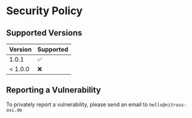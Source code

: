 # Security Policy

## Supported Versions

| Version | Supported          |
|---------| ------------------ |
| 1.0.1   | :white_check_mark: |
| < 1.0.0 | :x:                |

## Reporting a Vulnerability

To privately report a vulnerability, please send an email to `hello@nitrous-oxi.de`

